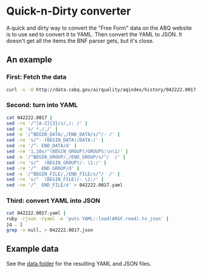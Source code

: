 # Quick-n-Dirty converter

A quick and dirty way to convert the "Free Form" data on the ABQ website is to use sed to convert it to YAML.  Then convert the YAML to JSON.  It doesn't get all the items the BNF parser gets, but it's close.

## An example

### First: Fetch the data

```bash
curl -s -O http://data.cabq.gov/airquality/aqindex/history/042222.0017
```

### Second: turn into YAML
```bash
cat 042222.0017 |
sed -re '/^[A-Z]{3}/s/,/: /' |
sed -e 's/ *,/,/' |
sed -e '/^BEGIN_DATA/,/END_DATA/s/^/- /' |
sed -re 's/^- (BEGIN_DATA)/DATA:/' |
sed -re '/^- END_DATA/d' |
sed -re '1,10s/^(BEGIN_GROUP)/GROUPS:\n\1/' |
sed -e '/^BEGIN_GROUP/,/END_GROUP/s/^/  /' |
sed -re 's/^  (BEGIN_GROUP)/- \1:/' |
sed -re '/^  END_GROUP/d' |
sed -e '/^BEGIN_FILE/,/END_FILE/s/^/  /' |
sed -re 's/^  (BEGIN_FILE)/- \1:/' |
sed -re '/^  END_FILE/d' > 042222.0017.yaml
```

### Third: convert YAML into JSON
```bash
cat 042222.0017.yaml |
ruby -rjson -ryaml -e 'puts YAML::load(ARGF.read).to_json' |
jq . |
grep -v null, > 042222.0017.json
```

## Example data
See the [data folder](https://github.com/rwcitek/ABQ_AirQuality_Parser/tree/main/data) for the resulting YAML and JSON files.

